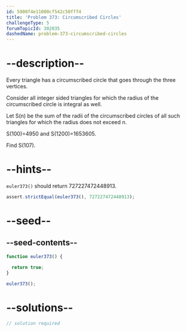 ```yaml
---
id: 5900f4e11000cf542c50fff4
title: 'Problem 373: Circumscribed Circles'
challengeType: 5
forumTopicId: 302035
dashedName: problem-373-circumscribed-circles
---
```


# --description--

Every triangle has a circumscribed circle that goes through the three vertices.

Consider all integer sided triangles for which the radius of the circumscribed circle is integral as well.

Let S(n) be the sum of the radii of the circumscribed circles of all such triangles for which the radius does not exceed n.

S(100)=4950 and S(1200)=1653605.

Find S(107).

# --hints--

`euler373()` should return 727227472448913.

```js
assert.strictEqual(euler373(), 727227472448913);
```

# --seed--

## --seed-contents--

```js
function euler373() {

  return true;
}

euler373();
```

# --solutions--

```js
// solution required
```
